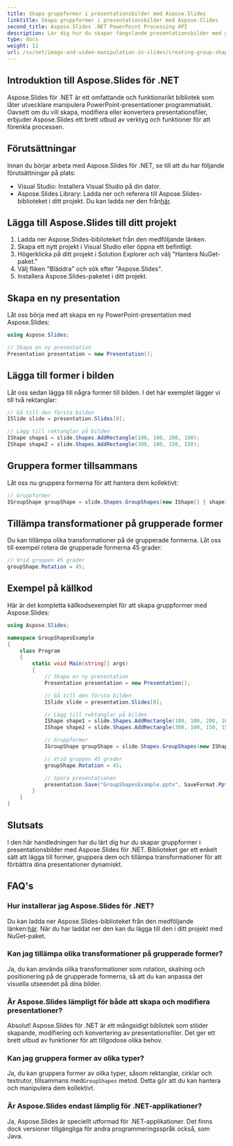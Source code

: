 ```yaml
---
title: Skapa gruppformer i presentationsbilder med Aspose.Slides
linktitle: Skapa gruppformer i presentationsbilder med Aspose.Slides
second_title: Aspose.Slides .NET PowerPoint Processing API
description: Lär dig hur du skapar fängslande presentationsbilder med gruppformer med Aspose.Slides för .NET. Följ vår steg-för-steg-guide och källkodsexempel för att enkelt lägga till, gruppera och transformera former, vilket förbättrar dina presentationer.
type: docs
weight: 11
url: /sv/net/image-and-video-manipulation-in-slides/creating-group-shapes/
---
```


## Introduktion till Aspose.Slides för .NET

Aspose.Slides för .NET är ett omfattande och funktionsrikt bibliotek som låter utvecklare manipulera PowerPoint-presentationer programmatiskt. Oavsett om du vill skapa, modifiera eller konvertera presentationsfiler, erbjuder Aspose.Slides ett brett utbud av verktyg och funktioner för att förenkla processen.

## Förutsättningar

Innan du börjar arbeta med Aspose.Slides för .NET, se till att du har följande förutsättningar på plats:

- Visual Studio: Installera Visual Studio på din dator.
-  Aspose.Slides Library: Ladda ner och referera till Aspose.Slides-biblioteket i ditt projekt. Du kan ladda ner den från[här](https://releases.aspose.com/slides/net/).

## Lägga till Aspose.Slides till ditt projekt

1. Ladda ner Aspose.Slides-biblioteket från den medföljande länken.
2. Skapa ett nytt projekt i Visual Studio eller öppna ett befintligt.
3. Högerklicka på ditt projekt i Solution Explorer och välj "Hantera NuGet-paket."
4. Välj fliken "Bläddra" och sök efter "Aspose.Slides".
5. Installera Aspose.Slides-paketet i ditt projekt.

## Skapa en ny presentation

Låt oss börja med att skapa en ny PowerPoint-presentation med Aspose.Slides:

```csharp
using Aspose.Slides;

// Skapa en ny presentation
Presentation presentation = new Presentation();
```

## Lägga till former i bilden

Låt oss sedan lägga till några former till bilden. I det här exemplet lägger vi till två rektanglar:

```csharp
// Gå till den första bilden
ISlide slide = presentation.Slides[0];

// Lägg till rektanglar på bilden
IShape shape1 = slide.Shapes.AddRectangle(100, 100, 200, 100);
IShape shape2 = slide.Shapes.AddRectangle(300, 100, 150, 150);
```

## Gruppera former tillsammans

Låt oss nu gruppera formerna för att hantera dem kollektivt:

```csharp
// Gruppformer
IGroupShape groupShape = slide.Shapes.GroupShapes(new IShape[] { shape1, shape2 });
```

## Tillämpa transformationer på grupperade former

Du kan tillämpa olika transformationer på de grupperade formerna. Låt oss till exempel rotera de grupperade formerna 45 grader:

```csharp
// Vrid gruppen 45 grader
groupShape.Rotation = 45;
```

## Exempel på källkod

Här är det kompletta källkodsexemplet för att skapa gruppformer med Aspose.Slides:

```csharp
using Aspose.Slides;

namespace GroupShapesExample
{
    class Program
    {
        static void Main(string[] args)
        {
            // Skapa en ny presentation
            Presentation presentation = new Presentation();

            // Gå till den första bilden
            ISlide slide = presentation.Slides[0];

            // Lägg till rektanglar på bilden
            IShape shape1 = slide.Shapes.AddRectangle(100, 100, 200, 100);
            IShape shape2 = slide.Shapes.AddRectangle(300, 100, 150, 150);

            // Gruppformer
            IGroupShape groupShape = slide.Shapes.GroupShapes(new IShape[] { shape1, shape2 });

            // Vrid gruppen 45 grader
            groupShape.Rotation = 45;

            // Spara presentationen
            presentation.Save("GroupShapesExample.pptx", SaveFormat.Pptx);
        }
    }
}
```

## Slutsats

I den här handledningen har du lärt dig hur du skapar gruppformer i presentationsbilder med Aspose.Slides för .NET. Biblioteket ger ett enkelt sätt att lägga till former, gruppera dem och tillämpa transformationer för att förbättra dina presentationer dynamiskt.

## FAQ's

### Hur installerar jag Aspose.Slides för .NET?

Du kan ladda ner Aspose.Slides-biblioteket från den medföljande länken:[här](https://releases.aspose.com/slides/net/). När du har laddat ner den kan du lägga till den i ditt projekt med NuGet-paket.

### Kan jag tillämpa olika transformationer på grupperade former?

Ja, du kan använda olika transformationer som rotation, skalning och positionering på de grupperade formerna, så att du kan anpassa det visuella utseendet på dina bilder.

### Är Aspose.Slides lämpligt för både att skapa och modifiera presentationer?

Absolut! Aspose.Slides för .NET är ett mångsidigt bibliotek som stöder skapande, modifiering och konvertering av presentationsfiler. Det ger ett brett utbud av funktioner för att tillgodose olika behov.

### Kan jag gruppera former av olika typer?

 Ja, du kan gruppera former av olika typer, såsom rektanglar, cirklar och textrutor, tillsammans med`GroupShapes` metod. Detta gör att du kan hantera och manipulera dem kollektivt.

### Är Aspose.Slides endast lämplig för .NET-applikationer?

Ja, Aspose.Slides är speciellt utformad för .NET-applikationer. Det finns dock versioner tillgängliga för andra programmeringsspråk också, som Java.